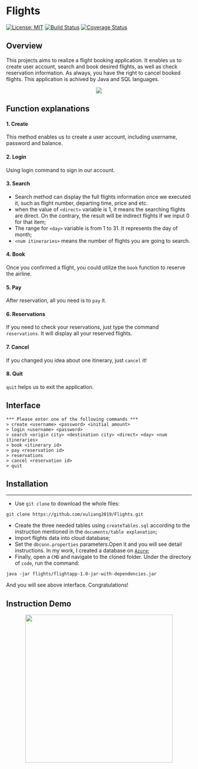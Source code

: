 # Flights
[![License: MIT](https://img.shields.io/badge/license-MIT-green.svg)](https://opensource.org/licenses/MIT)
[![Build Status](https://travis-ci.org/xuliang2019/Flights.svg?branch=master)](https://travis-ci.org/xuliang2019/Flights)
[![Coverage Status](https://coveralls.io/repos/github/xuliang2019/Flights/badge.svg?branch=master)](https://coveralls.io/github/xuliang2019/Flights?branch=master)
## Overview
This projects aims to realize a flight booking application. It enables us to create user account, search and book desired flights, as well as check reservation information. As always, you have the right to cancel booked flights. This application is achived by Java and SQL languages.

<div align=center> <img src="https://www.travelchinacheaper.com/wp-content/uploads/Find-Cheap-China-Flights.jpg width="400"> </div>

## Function explanations
#### 1. Create
This method enables us to create a user account, including username, password and balance.
#### 2. Login
Using login command to sign in our account.
#### 3. Search
* Search method can display the full flights information once we executed it, such as flight number, departing time, price and etc. 
* when the value of `<direct>` variable is 1, it means the searching flights are direct. On the contrary, the result will be indirect flights if we input 0 for that item;
* The range for `<day>` variable is from 1 to 31. It represents the day of month;
* `<num itineraries>` means the number of flights you are going to search.
#### 4. Book
Once you confirmed a flight, you could utilize the `book` function to reserve the airline.
#### 5. Pay
After reservation, all you need is to `pay` it.
#### 6. Reservations
If you need to check your reservations, just type the command `reservations`. It will display all your reserved flights.
#### 7. Cancel
If you changed you idea about one itinerary, just `cancel` it!
#### 8. Quit
```quit``` helps us to exit the application.

## Interface
```
*** Please enter one of the following commands ***
> create <username> <password> <initial amount>
> login <username> <password>
> search <origin city> <destination city> <direct> <day> <num itineraries>
> book <itinerary id>
> pay <reservation id>
> reservations
> cancel <reservation id>
> quit
```

## Installation
------------
* Use `git clone` to download the whole files:
```
git clone https://github.com/xuliang2019/Flights.git
```
* Create the three needed tables using `createTables.sql` according to the instruction mentioned in the `documents/table explanation`;
* Import flights data into cloud database; 
* Set the `dbconn.properties` parameters.Open it and you will see detail instructions. In my work, I created a database on [``Azure``](https://azure.microsoft.com/);
* Finally, open a `CMD` and navigate to the cloned folder. Under the directory of `code`, run the command:
```
java -jar flights/flightapp-1.0-jar-with-dependencies.jar
```
And you will see above interface. Congratulations!
## Instruction Demo
<div align=center> <img src="https://github.com/xuliang2019/Flights/blob/master/figures/CMI_GIF.mp4" width="400"> </div>

